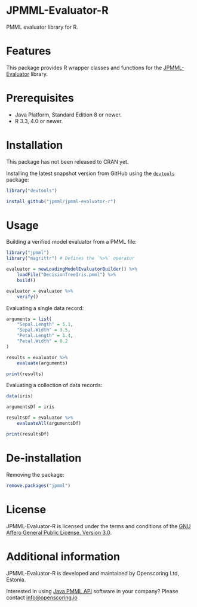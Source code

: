 JPMML-Evaluator-R
=================

PMML evaluator library for R.

# Features #

This package provides R wrapper classes and functions for the [JPMML-Evaluator](https://github.com/jpmml/jpmml-evaluator) library.

# Prerequisites #

* Java Platform, Standard Edition 8 or newer.
* R 3.3, 4.0 or newer.

# Installation #

This package has not been released to CRAN yet.

Installing the latest snapshot version from GitHub using the [`devtools`](https://cran.r-project.org/package=devtools) package:

```R
library("devtools")

install_github("jpmml/jpmml-evaluator-r")
```

# Usage #

Building a verified model evaluator from a PMML file:

```R
library("jpmml")
library("magrittr") # Defines the `%>%` operator

evaluator = newLoadingModelEvaluatorBuilder() %>%
	loadFile("DecisionTreeIris.pmml") %>%
	build()

evaluator = evaluator %>%
	verify()
```

Evaluating a single data record:

```R
arguments = list(
	"Sepal.Length" = 5.1,
	"Sepal.Width" = 3.5,
	"Petal.Length" = 1.4,
	"Petal.Width" = 0.2
)

results = evaluator %>%
	evaluate(arguments)

print(results)
```

Evaluating a collection of data records:

```R
data(iris)

argumentsDf = iris

resultsDf = evaluator %>%
	evaluateAll(argumentsDf)

print(resultsDf)
```

# De-installation #

Removing the package:

```R
remove.packages("jpmml")
```

# License #

JPMML-Evaluator-R is licensed under the terms and conditions of the [GNU Affero General Public License, Version 3.0](https://www.gnu.org/licenses/agpl-3.0.html).

# Additional information #

JPMML-Evaluator-R is developed and maintained by Openscoring Ltd, Estonia.

Interested in using [Java PMML API](https://github.com/jpmml) software in your company? Please contact [info@openscoring.io](mailto:info@openscoring.io)